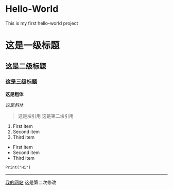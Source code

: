 # Hello-World
This is my first hello-world project

# 这是一级标题
## 这是二级标题
### 这是三级标题
**这是粗体**

*这是斜体*
> 这是块引用
> 这是第二块引用
1. First item
2. Second item
3. Third item
- First item
- Second item
- Third item

`Print("Hi")`

---
[我的网站](https://zymash2021.bloger.com)
这是第二次修改
